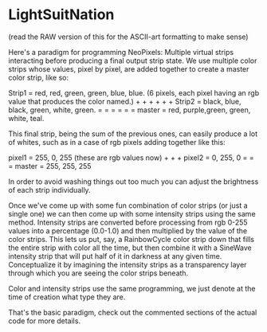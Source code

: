 # LightSuitNation
(read the RAW version of this for the ASCII-art formatting to make sense)

Here's a paradigm for programming NeoPixels:  Multiple virtual strips interacting before producing a final output strip state.  We use multiple color strips whose values, pixel by pixel, are added together to create a master color strip, like so:

Strip1 = red,   red,   green, green, blue,  blue.  (6 pixels, each pixel having an rgb value that produces the color named.)
          +      +       +      +      +      +
Strip2 = black, blue,  black, green, white, green.
          =      =       =      =      =      =
master = red,   purple,green, green, white, teal.

This final strip, being the sum of the previous ones, can easily produce a lot of whites, such as in a case of rgb pixels adding together like this:

pixel1 = 255,   0, 255  (these are rgb values now)
          +    +    +
pixel2 = 0,   255,   0
          =    =    =
master = 255, 255, 255

In order to avoid washing things out too much you can adjust the brightness of each strip individually.

Once we've come up with some fun combination of color strips (or just a single one) we can then come up with some intensity strips using the same method.  Intensity strips are converted before processing from rgb 0-255 values into a percentage (0.0-1.0) and then multiplied by the value of the color strips.  This lets us put, say, a RainbowCycle color strip down that fills the entire strip with color all the time, but then combine it with a SineWave intensity strip that will put half of it in darkness at any given time.  Conceptualize it by imagining the intensity strips as a transparency layer through which you are seeing the color strips beneath.

Color and intensity strips use the same programming, we just denote at the time of creation what type they are.

That's the basic paradigm, check out the commented sections of the actual code for more details.
